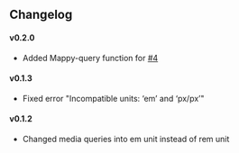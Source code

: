 ## Changelog

#### v0.2.0

- Added Mappy-query function for [#4](https://github.com/zellwk/mappy-breakpoints/issues/4#issuecomment-117822409)

#### v0.1.3

- Fixed error "Incompatible units: ‘em’ and ‘px/px’"

#### v0.1.2

- Changed media queries into em unit instead of rem unit
